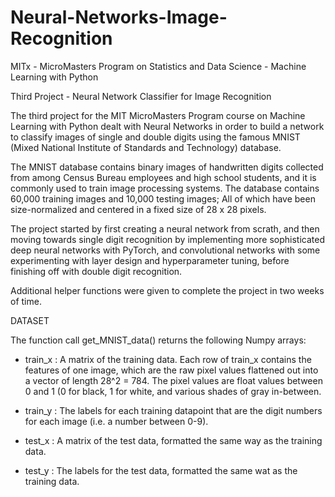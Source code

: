 # Neural-Networks-Image-Recognition
MITx - MicroMasters Program on Statistics and Data Science - Machine Learning with Python

Third Project - Neural Network Classifier for Image Recognition

The third project for the MIT MicroMasters Program course on Machine Learning with Python dealt with
Neural Networks in order to build a network to classify images of single and double digits using the famous MNIST (Mixed National
Institute of Standards and Technology) database.

The MNIST database contains binary images of handwritten digits collected from among Census Bureau employees and high school students, and it is commonly used to train image processing systems. The database contains 60,000 training images and 10,000 testing images; All of which have been size-normalized and centered in a fixed size of 28 x 28 pixels.

The project started by first creating a neural network from scrath, and then moving towards single digit recognition by implementing more sophisticated deep neural networks with PyTorch, and convolutional networks with some experimenting with layer design and hyperparameter tuning, before finishing off with double digit
recognition. 

Additional helper functions were given to complete the project in two weeks of time.

DATASET

The function call get_MNIST_data() returns the following Numpy arrays:

- train_x : A matrix of the training data. Each row of train_x contains the features of one image, which are
the raw pixel values flattened out into a vector of length 28^2 = 784. The pixel values are float values
between 0 and 1 (0 for black, 1 for white, and various shades of gray in-between.

- train_y : The labels for each training datapoint that are the digit numbers for each image (i.e. a number between 0-9).

- test_x : A matrix of the test data, formatted the same way as the training data.

- test_y : The labels for the test data, formatted the same wat as the training data.
